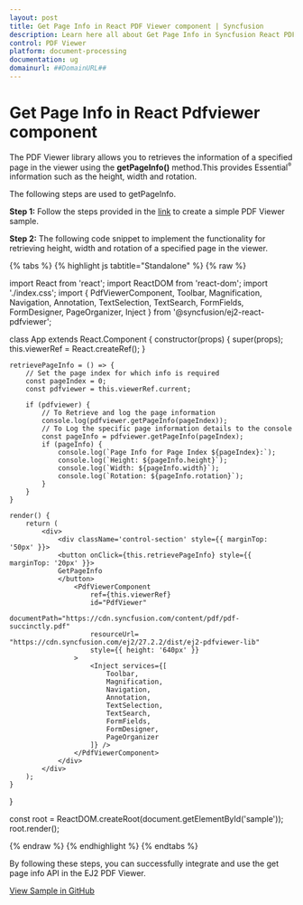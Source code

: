 ```yaml
---
layout: post
title: Get Page Info in React PDF Viewer component | Syncfusion
description: Learn here all about Get Page Info in Syncfusion React PDF Viewer component of Syncfusion Essential JS 2 and more.
control: PDF Viewer
platform: document-processing
documentation: ug
domainurl: ##DomainURL##
---
```


# Get Page Info in React Pdfviewer component

The PDF Viewer library allows you to retrieves the information of a specified page in the viewer using the **getPageInfo()** method.This provides Essential<sup style="font-size:70%">&reg;</sup> information such as the height, width and rotation.

The following steps are used to getPageInfo.

**Step 1:** Follow the steps provided in the [link](https://help.syncfusion.com/document-processing/pdf/pdf-viewer/react/getting-started) to create a simple PDF Viewer sample.

**Step 2:** The following code snippet to implement the functionality for retrieving height, width and rotation of a specified page in the viewer.

{% tabs %}
{% highlight js tabtitle="Standalone" %}
{% raw %}

import React from 'react';
import ReactDOM from 'react-dom';
import './index.css';
import {
    PdfViewerComponent,
    Toolbar,
    Magnification,
    Navigation,
    Annotation,
    TextSelection,
    TextSearch,
    FormFields,
    FormDesigner,
    PageOrganizer,
    Inject
} from '@syncfusion/ej2-react-pdfviewer';

class App extends React.Component {
    constructor(props) {
        super(props);
        this.viewerRef = React.createRef();
    }

    retrievePageInfo = () => {
        // Set the page index for which info is required
        const pageIndex = 0;
        const pdfviewer = this.viewerRef.current;

        if (pdfviewer) {
            // To Retrieve and log the page information
            console.log(pdfviewer.getPageInfo(pageIndex));
            // To Log the specific page information details to the console
            const pageInfo = pdfviewer.getPageInfo(pageIndex);
            if (pageInfo) {
                console.log(`Page Info for Page Index ${pageIndex}:`);
                console.log(`Height: ${pageInfo.height}`);
                console.log(`Width: ${pageInfo.width}`);
                console.log(`Rotation: ${pageInfo.rotation}`);
            }
        }
    }

    render() {
        return (
            <div>
                <div className='control-section' style={{ marginTop: '50px' }}>
                <button onClick={this.retrievePageInfo} style={{ marginTop: '20px' }}>
                GetPageInfo
                </button>
                    <PdfViewerComponent
                        ref={this.viewerRef}
                        id="PdfViewer"
                        documentPath="https://cdn.syncfusion.com/content/pdf/pdf-succinctly.pdf"
                        resourceUrl= "https://cdn.syncfusion.com/ej2/27.2.2/dist/ej2-pdfviewer-lib"
                        style={{ height: '640px' }}
                    >
                        <Inject services={[
                            Toolbar,
                            Magnification,
                            Navigation,
                            Annotation,
                            TextSelection,
                            TextSearch,
                            FormFields,
                            FormDesigner,
                            PageOrganizer
                        ]} />
                    </PdfViewerComponent>
                </div>
            </div>
        );
    }
}

const root = ReactDOM.createRoot(document.getElementById('sample'));
root.render(<App />);

{% endraw %}
{% endhighlight %}
{% endtabs %}

By following these steps, you can successfully integrate and use the get page info API in the EJ2 PDF Viewer.

[View Sample in GitHub](https://github.com/SyncfusionExamples/react-pdf-viewer-examples/tree/master/How%20to)